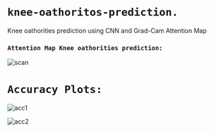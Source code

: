 # `knee-oathoritos-prediction.`

Knee oathorities prediction using CNN and Grad-Cam Attention Map

### `Attention Map Knee oathorities prediction:`

![scan](https://user-images.githubusercontent.com/98689629/228420387-bcb0a6b0-08c9-4f4d-852b-ae07c96ea4f0.jpg)

# `Accuracy Plots:`

![acc1](https://user-images.githubusercontent.com/98689629/228420889-415de11b-7c4a-431f-8311-43bf5e178ac0.PNG)

![acc2](https://user-images.githubusercontent.com/98689629/228420913-0c86c280-0b1c-4a4e-9efc-5194b509f67e.PNG)


